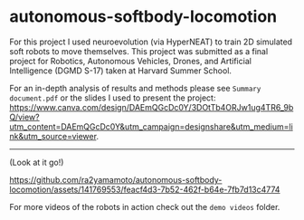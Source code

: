 # autonomous-softbody-locomotion

For this project I used neuroevolution (via HyperNEAT) to train 2D simulated soft robots to move themselves. This project was submitted as a final project for Robotics, Autonomous Vehicles, Drones, and Artificial Intelligence (DGMD S-17) taken at Harvard Summer School.

For an in-depth analysis of results and methods please see `Summary document.pdf` or the slides I used to present the project: https://www.canva.com/design/DAEmQGcDc0Y/3DOtTb4ORJw1ug4TR6_9bQ/view?utm_content=DAEmQGcDc0Y&utm_campaign=designshare&utm_medium=link&utm_source=viewer.


---

(Look at it go!)


https://github.com/ra2yamamoto/autonomous-softbody-locomotion/assets/141769553/feacf4d3-7b52-462f-b64e-7fb7d13c4774


For more videos of the robots in action check out the `demo videos` folder.
